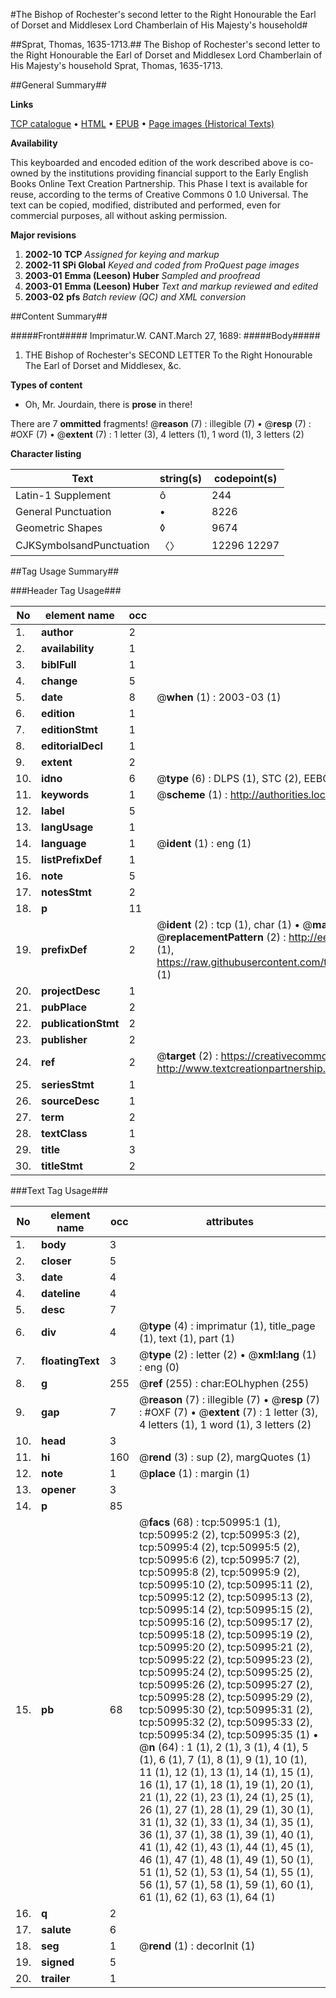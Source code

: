 #The Bishop of Rochester's second letter to the Right Honourable the Earl of Dorset and Middlesex Lord Chamberlain of His Majesty's household#

##Sprat, Thomas, 1635-1713.##
The Bishop of Rochester's second letter to the Right Honourable the Earl of Dorset and Middlesex Lord Chamberlain of His Majesty's household
Sprat, Thomas, 1635-1713.

##General Summary##

**Links**

[TCP catalogue](http://www.ota.ox.ac.uk/tcp/)  • 
[HTML](http://tei.it.ox.ac.uk/tcp/Texts-HTML/free/A61/A61170.html)  • 
[EPUB](http://tei.it.ox.ac.uk/tcp/Texts-EPUB/free/A61/A61170.epub) • 
[Page images (Historical Texts)](https://data.historicaltexts.jisc.ac.uk/view?pubId=eebo-11924052e&pageId=eebo-11924052e-50995-1)

**Availability**

This keyboarded and encoded edition of the
	       work described above is co-owned by the institutions
	       providing financial support to the Early English Books
	       Online Text Creation Partnership. This Phase I text is
	       available for reuse, according to the terms of Creative
	       Commons 0 1.0 Universal. The text can be copied,
	       modified, distributed and performed, even for
	       commercial purposes, all without asking permission.

**Major revisions**

1. __2002-10__ __TCP__ *Assigned for keying and markup*
1. __2002-11__ __SPi Global__ *Keyed and coded from ProQuest page images*
1. __2003-01__ __Emma (Leeson) Huber__ *Sampled and proofread*
1. __2003-01__ __Emma (Leeson) Huber__ *Text and markup reviewed and edited*
1. __2003-02__ __pfs__ *Batch review (QC) and XML conversion*

##Content Summary##

#####Front#####
Imprimatur.W. CANT.March 27, 1689:
#####Body#####

1. THE Bishop of Rochester's SECOND LETTER To the Right Honourable The Earl of Dorset and Middlesex, &c.

**Types of content**

  * Oh, Mr. Jourdain, there is **prose** in there!

There are 7 **ommitted** fragments! 
 @__reason__ (7) : illegible (7)  •  @__resp__ (7) : #OXF (7)  •  @__extent__ (7) : 1 letter (3), 4 letters (1), 1 word (1), 3 letters (2)

**Character listing**


|Text|string(s)|codepoint(s)|
|---|---|---|
|Latin-1 Supplement|ô|244|
|General Punctuation|•|8226|
|Geometric Shapes|◊|9674|
|CJKSymbolsandPunctuation|〈〉|12296 12297|

##Tag Usage Summary##

###Header Tag Usage###

|No|element name|occ|attributes|
|---|---|---|---|
|1.|__author__|2||
|2.|__availability__|1||
|3.|__biblFull__|1||
|4.|__change__|5||
|5.|__date__|8| @__when__ (1) : 2003-03 (1)|
|6.|__edition__|1||
|7.|__editionStmt__|1||
|8.|__editorialDecl__|1||
|9.|__extent__|2||
|10.|__idno__|6| @__type__ (6) : DLPS (1), STC (2), EEBO-CITATION (1), OCLC (1), VID (1)|
|11.|__keywords__|1| @__scheme__ (1) : http://authorities.loc.gov/ (1)|
|12.|__label__|5||
|13.|__langUsage__|1||
|14.|__language__|1| @__ident__ (1) : eng (1)|
|15.|__listPrefixDef__|1||
|16.|__note__|5||
|17.|__notesStmt__|2||
|18.|__p__|11||
|19.|__prefixDef__|2| @__ident__ (2) : tcp (1), char (1)  •  @__matchPattern__ (2) : ([0-9\-]+):([0-9IVX]+) (1), (.+) (1)  •  @__replacementPattern__ (2) : http://eebo.chadwyck.com/downloadtiff?vid=$1&page=$2 (1), https://raw.githubusercontent.com/textcreationpartnership/Texts/master/tcpchars.xml#$1 (1)|
|20.|__projectDesc__|1||
|21.|__pubPlace__|2||
|22.|__publicationStmt__|2||
|23.|__publisher__|2||
|24.|__ref__|2| @__target__ (2) : https://creativecommons.org/publicdomain/zero/1.0/ (1), http://www.textcreationpartnership.org/docs/. (1)|
|25.|__seriesStmt__|1||
|26.|__sourceDesc__|1||
|27.|__term__|2||
|28.|__textClass__|1||
|29.|__title__|3||
|30.|__titleStmt__|2||


###Text Tag Usage###

|No|element name|occ|attributes|
|---|---|---|---|
|1.|__body__|3||
|2.|__closer__|5||
|3.|__date__|4||
|4.|__dateline__|4||
|5.|__desc__|7||
|6.|__div__|4| @__type__ (4) : imprimatur (1), title_page (1), text (1), part (1)|
|7.|__floatingText__|3| @__type__ (2) : letter (2)  •  @__xml:lang__ (1) : eng (0)|
|8.|__g__|255| @__ref__ (255) : char:EOLhyphen (255)|
|9.|__gap__|7| @__reason__ (7) : illegible (7)  •  @__resp__ (7) : #OXF (7)  •  @__extent__ (7) : 1 letter (3), 4 letters (1), 1 word (1), 3 letters (2)|
|10.|__head__|3||
|11.|__hi__|160| @__rend__ (3) : sup (2), margQuotes (1)|
|12.|__note__|1| @__place__ (1) : margin (1)|
|13.|__opener__|3||
|14.|__p__|85||
|15.|__pb__|68| @__facs__ (68) : tcp:50995:1 (1), tcp:50995:2 (2), tcp:50995:3 (2), tcp:50995:4 (2), tcp:50995:5 (2), tcp:50995:6 (2), tcp:50995:7 (2), tcp:50995:8 (2), tcp:50995:9 (2), tcp:50995:10 (2), tcp:50995:11 (2), tcp:50995:12 (2), tcp:50995:13 (2), tcp:50995:14 (2), tcp:50995:15 (2), tcp:50995:16 (2), tcp:50995:17 (2), tcp:50995:18 (2), tcp:50995:19 (2), tcp:50995:20 (2), tcp:50995:21 (2), tcp:50995:22 (2), tcp:50995:23 (2), tcp:50995:24 (2), tcp:50995:25 (2), tcp:50995:26 (2), tcp:50995:27 (2), tcp:50995:28 (2), tcp:50995:29 (2), tcp:50995:30 (2), tcp:50995:31 (2), tcp:50995:32 (2), tcp:50995:33 (2), tcp:50995:34 (2), tcp:50995:35 (1)  •  @__n__ (64) : 1 (1), 2 (1), 3 (1), 4 (1), 5 (1), 6 (1), 7 (1), 8 (1), 9 (1), 10 (1), 11 (1), 12 (1), 13 (1), 14 (1), 15 (1), 16 (1), 17 (1), 18 (1), 19 (1), 20 (1), 21 (1), 22 (1), 23 (1), 24 (1), 25 (1), 26 (1), 27 (1), 28 (1), 29 (1), 30 (1), 31 (1), 32 (1), 33 (1), 34 (1), 35 (1), 36 (1), 37 (1), 38 (1), 39 (1), 40 (1), 41 (1), 42 (1), 43 (1), 44 (1), 45 (1), 46 (1), 47 (1), 48 (1), 49 (1), 50 (1), 51 (1), 52 (1), 53 (1), 54 (1), 55 (1), 56 (1), 57 (1), 58 (1), 59 (1), 60 (1), 61 (1), 62 (1), 63 (1), 64 (1)|
|16.|__q__|2||
|17.|__salute__|6||
|18.|__seg__|1| @__rend__ (1) : decorInit (1)|
|19.|__signed__|5||
|20.|__trailer__|1||
